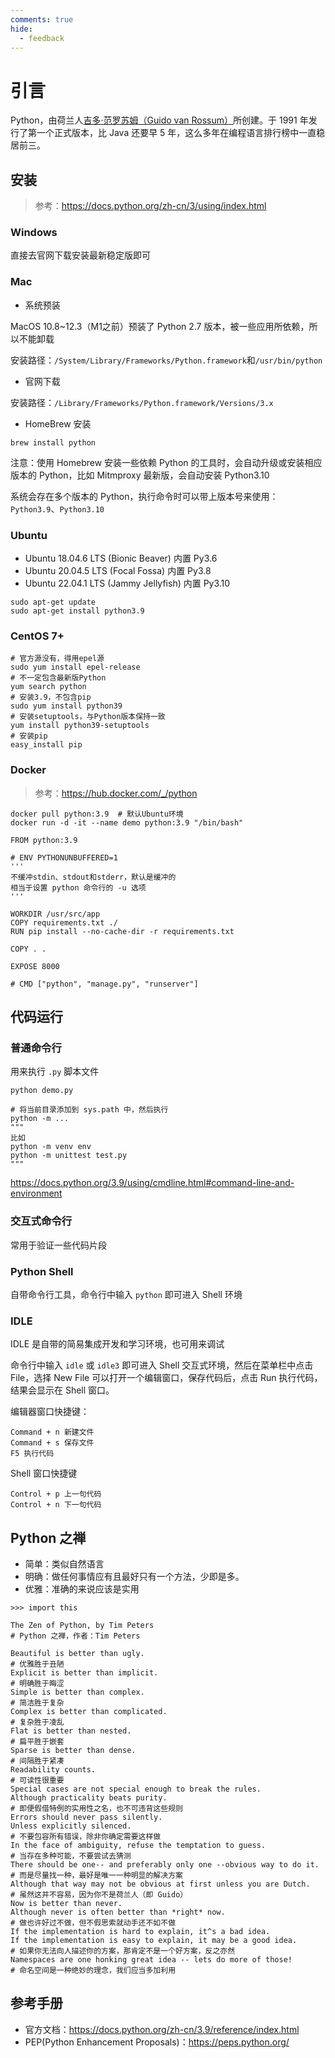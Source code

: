 ```yaml
---
comments: true
hide:
  - feedback
---
```


# 引言

Python，由荷兰人[吉多·范罗苏姆（Guido van Rossum）](https://gvanrossum.github.io)所创建。于 1991 年发行了第一个正式版本，比 Java 还要早 5 年，这么多年在编程语言排行榜中一直稳居前三。

## 安装

> 参考：<https://docs.python.org/zh-cn/3/using/index.html>

### Windows

直接去官网下载安装最新稳定版即可

### Mac

- 系统预装

MacOS 10.8~12.3（M1之前）预装了 Python 2.7 版本，被一些应用所依赖，所以不能卸载

安装路径：`/System/Library/Frameworks/Python.framework`和`/usr/bin/python`

- 官网下载

安装路径：`/Library/Frameworks/Python.framework/Versions/3.x`

- HomeBrew 安装

`brew install python`

注意：使用 Homebrew 安装一些依赖 Python 的工具时，会自动升级或安装相应版本的 Python，比如 Mitmproxy 最新版，会自动安装 Python3.10

系统会存在多个版本的 Python，执行命令时可以带上版本号来使用：`Python3.9`、`Python3.10`

### Ubuntu

- Ubuntu 18.04.6 LTS (Bionic Beaver) 内置 Py3.6
- Ubuntu 20.04.5 LTS (Focal Fossa) 内置 Py3.8
- Ubuntu 22.04.1 LTS (Jammy Jellyfish) 内置 Py3.10

```shell
sudo apt-get update
sudo apt-get install python3.9
```

### CentOS 7+

```shell
# 官方源没有，得用epel源
sudo yum install epel-release
# 不一定包含最新版Python
yum search python
# 安装3.9，不包含pip
sudo yum install python39
# 安装setuptools，与Python版本保持一致
yum install python39-setuptools
# 安装pip
easy_install pip
```

### Docker

> 参考：<https://hub.docker.com/_/python>

```shell
docker pull python:3.9  # 默认Ubuntu环境
docker run -d -it --name demo python:3.9 "/bin/bash"
```

```shell
FROM python:3.9

# ENV PYTHONUNBUFFERED=1
'''
不缓冲stdin、stdout和stderr，默认是缓冲的
相当于设置 python 命令行的 -u 选项
'''

WORKDIR /usr/src/app
COPY requirements.txt ./
RUN pip install --no-cache-dir -r requirements.txt

COPY . .

EXPOSE 8000

# CMD ["python", "manage.py", "runserver"]
```

## 代码运行

### 普通命令行

用来执行 `.py` 脚本文件

```shell
python demo.py

# 将当前目录添加到 sys.path 中，然后执行
python -m ...
"""
比如
python -m venv env
python -m unittest test.py
"""
```

<https://docs.python.org/3.9/using/cmdline.html#command-line-and-environment>

### 交互式命令行

常用于验证一些代码片段

### Python Shell

自带命令行工具，命令行中输入 `python` 即可进入 Shell 环境

### IDLE

IDLE 是自带的简易集成开发和学习环境，也可用来调试

命令行中输入 `idle` 或 `idle3` 即可进入 Shell 交互式环境，然后在菜单栏中点击 File，选择 New File 可以打开一个编辑窗口，保存代码后，点击 Run 执行代码，结果会显示在 Shell 窗口。

编辑器窗口快捷键：

```text
Command + n 新建文件
Command + s 保存文件
F5 执行代码
```

Shell 窗口快捷键

```text
Control + p 上一句代码
Control + n 下一句代码
```

## Python 之禅

- 简单：类似自然语言
- 明确：做任何事情应有且最好只有一个方法，少即是多。
- 优雅：准确的来说应该是实用

```shell
>>> import this

The Zen of Python, by Tim Peters
# Python 之禅，作者：Tim Peters

Beautiful is better than ugly.
# 优雅胜于丑陋
Explicit is better than implicit.
# 明确胜于晦涩
Simple is better than complex.
# 简洁胜于复杂
Complex is better than complicated.
# 复杂胜于凌乱
Flat is better than nested.
# 扁平胜于嵌套
Sparse is better than dense.
# 间隔胜于紧凑
Readability counts.
# 可读性很重要
Special cases are not special enough to break the rules.
Although practicality beats purity.
# 即便假借特例的实用性之名，也不可违背这些规则
Errors should never pass silently.
Unless explicitly silenced.
# 不要包容所有错误，除非你确定需要这样做
In the face of ambiguity, refuse the temptation to guess.
# 当存在多种可能，不要尝试去猜测
There should be one-- and preferably only one --obvious way to do it.
# 而是尽量找一种，最好是唯一一种明显的解决方案
Although that way may not be obvious at first unless you are Dutch.
# 虽然这并不容易，因为你不是荷兰人（即 Guido）
Now is better than never.
Although never is often better than *right* now.
# 做也许好过不做，但不假思索就动手还不如不做
If the implementation is hard to explain, it^s a bad idea.
If the implementation is easy to explain, it may be a good idea.
# 如果你无法向人描述你的方案，那肯定不是一个好方案，反之亦然
Namespaces are one honking great idea -- lets do more of those!
# 命名空间是一种绝妙的理念，我们应当多加利用
```

## 参考手册

- 官方文档：<https://docs.python.org/zh-cn/3.9/reference/index.html>
- PEP(Python Enhancement Proposals)：<https://peps.python.org/>
